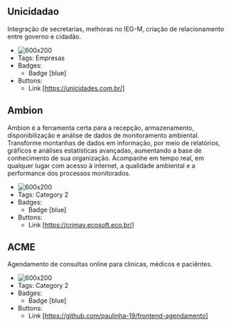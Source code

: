 ## Unicidadao
Integração de secretarias, melhoras no IEG-M, criação de relacionamento entre governo e cidadão.
- ![600x200](https://cdn.myportfolio.com/5060bda5-b64f-4de8-9221-d5588f35f497/a3faf88c-70ed-455d-a322-d50b06ee43f8_rw_1920.png?h=f5243397d90941de2c241f3836a6de89)
- Tags: Empresas
- Badges:
  - Badge [blue]
- Buttons:
  - Link [https://unicidades.com.br/]

## Ambion
Ambion é a ferramenta certa para a recepção, armazenamento, disponibilização e análise de dados de monitoramento ambiental. Transforme montanhas de dados em informação, por meio de relatórios, gráficos e análises estatísticas avançadas, aumentando a base de conhecimento de sua organização. Acompanhe em tempo real, em qualquer lugar com acesso à internet, a qualidade ambiental e a performance dos processos monitorados.
- ![600x200](https://www.ecosoft.com.br/wp-content/uploads/2021/04/bg-apps-1.png)
- Tags: Category 2
- Badges:
  - Badge [blue]
- Buttons:
  - Link [https://crimav.ecosoft.eco.br/]

## ACME
Agendamento de consultas online para clinicas, médicos e paciêntes.
- ![600x200](https://cdn.shopify.com/s/files/1/0267/7732/1530/files/Acme_Black.png?height=628&pad_color=ffffff&v=1670446450&width=1200)
- Tags: Category 2
- Badges:
  - Badge [blue]
- Buttons:
  - Link [https://github.com/paulinha-19/frontend-agendamento]
